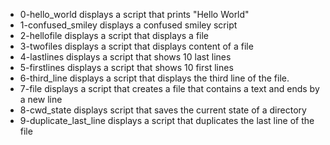 - 0-hello_world displays a script that prints "Hello World"
- 1-confused_smiley displays a confused smiley script
- 2-hellofile displays a script that displays a file
- 3-twofiles displays a script that displays content of a file
- 4-lastlines displays a script that shows 10 last lines
- 5-firstlines displays a script that shows 10 first lines
- 6-third_line displays a script that displays the third line of the file.
- 7-file displays a script that creates a file that contains a text and ends by a new line
- 8-cwd_state displays script that saves the current state of a directory
- 9-duplicate_last_line displays a script that duplicates the last line of the file

